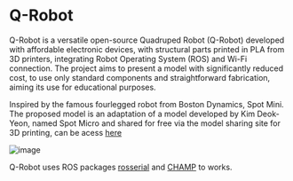 # Q-Robot

Q-Robot is a versatile open-source Quadruped Robot (Q-Robot) developed with affordable electronic devices, with structural parts printed in PLA from 3D printers, integrating Robot Operating System (ROS) and Wi-Fi connection. The project aims to present a model with significantly reduced cost, to use only standard components and straightforward fabrication, aiming its use for educational purposes.

Inspired by the famous fourlegged robot from Boston Dynamics, Spot Mini. The proposed model is an adaptation of a model developed by Kim Deok-Yeon, named Spot Micro and
shared for free via the model sharing site for 3D printing, can be acess [here](https://www.thingiverse.com/thing:3445283)

![image](https://user-images.githubusercontent.com/70664574/177605353-7f97da58-9b27-49bd-bea6-c06beedf7953.png)

Q-Robot uses ROS packages [rosserial](http://wiki.ros.org/rosserial) and [CHAMP](https://github.com/chvmp/champ#champ-) to works.
